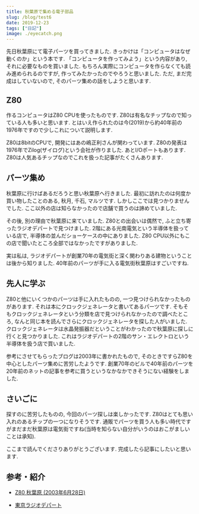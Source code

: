 ```yaml
---
title: 秋葉原で集める電子部品
slug: /blog/test6
date: 2019-12-23
tags: ["日記"]
image: ./eyecatch.png
---
```



先日秋葉原にて電子パーツを買ってきました. きっかけは「コンピュータはなぜ動くのか」という本です. 「コンピュータを作ってみよう」という内容があり, それに必要なものを買いました. もちろん実際にコンピュータを作らなくても読み進められるのですが, 作ってみたかったのでやろうと思いました. ただ, まだ完成はしていないので, そのパーツ集めの話をしようと思います.

## Z80

作るコンピュータはZ80 CPUを使ったものです. Z80は有名なチップなので知っている人も多いと思います. とはいえ作られたのは今(2019)から約40年前の1976年ですので少しこれについて説明します.

Z80は8bitのCPUで, 開発にはあの嶋正利さんが関わっています. Z80の発表は1976年でZilog(ザイログ)という会社が作りました. あとI/Oポートもあります. Z80は人気あるチップなのでこれを扱った記事がたくさんあります.

## パーツ集め

秋葉原に行けばあるだろうと思い秋葉原へ行きました. 最初に訪れたのは何度か買い物したことのある, 秋月, 千石, マルツです. しかしここでは見つかりませんでした. ここ以外の店は知らなかったので店舗で買うのは諦めていました.

その後, 別の理由で秋葉原に来ていました. Z80との出会いは偶然で, ふと立ち寄ったラジオデパートで見つけました. 2階にある光南電気という半導体を扱っている店で, 半導体の並んだショーケースの中にありました. Z80 CPU以外にもこの店で聞いたところ全部ではなかったですがありました.

実は私は, ラジオデパートが創業70年の電気街と深く関わりある建物ということは後から知りました. 40年前のパーツが手に入る電気街秋葉原はすごいですね.

## 先人に学ぶ

Z80と他にいくつかのパーツは手に入れたものの, 一つ見つけられなかったものがあります. それは本にクロックジェネレータと書いてあるパーツです. そもそもクロックジェネレータという分類を店で見つけられなかったので調べたところ, なんと同じ本を読んでさらにクロックジェネレータを探した人がいました. クロックジェネレータは水晶発振器だということがわかったので秋葉原に探しに行くと見つかりました. これはラジオデパートの2階のサン・エレクトロという半導体を扱う店で買いました.

参考にさせてもらったブログは2003年に書かれたもので, そのときですらZ80を中心としたパーツ集めに苦労したようです. 創業70年のビルで40年前のパーツを20年前のネットの記事を参考に買うというなかなかできそうにない経験をしました.

## さいごに

探すのに苦労したものの, 今回のパーツ探しは楽しかったです. Z80はとても思い入れのあるチップの一つになりそうです. 通販でパーツを買う人も多い時代ですがまだまだ秋葉原は電気街ですね(当時を知らない自分がいうのはおこがましいことは承知).

ここまで読んでくださりありがとうございます. 完成したら記事にしたいと思います.

## 参考・紹介

- [Z80 秋葉原 \(2003年6月28日\)](http://coconut.sys.eng.shizuoka.ac.jp/docs/z80.html)

- [東京ラジオデパート](https://www.tokyoradiodepart.co.jp/)

